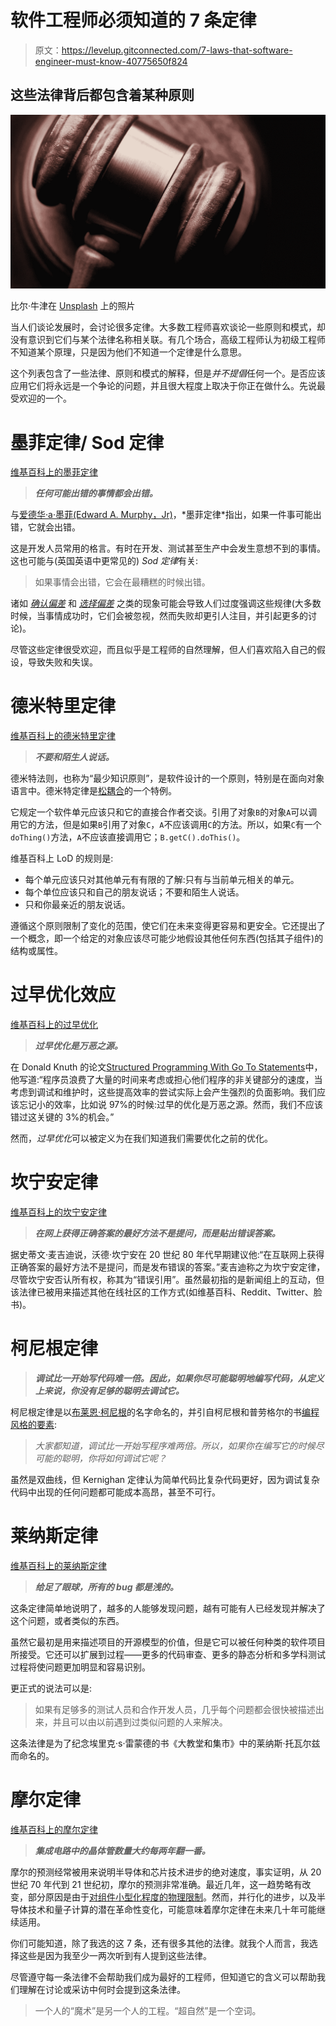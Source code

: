 # 软件工程师必须知道的 7 条定律

> 原文：<https://levelup.gitconnected.com/7-laws-that-software-engineer-must-know-40775650f824>

## 这些法律背后都包含着某种原则

![](img/897d6e17e508c59901dfba179d9f4ce0.png)

比尔·牛津在 [Unsplash](https://unsplash.com/s/photos/law?utm_source=unsplash&utm_medium=referral&utm_content=creditCopyText) 上的照片

当人们谈论发展时，会讨论很多定律。大多数工程师喜欢谈论一些原则和模式，却没有意识到它们与某个法律名称相关联。有几个场合，高级工程师认为初级工程师不知道某个原理，只是因为他们不知道一个定律是什么意思。

这个列表包含了一些法律、原则和模式的解释，但是*并不提倡*任何一个。是否应该应用它们将永远是一个争论的问题，并且很大程度上取决于你正在做什么。先说最受欢迎的一个。

# 墨菲定律/ Sod 定律

[维基百科上的墨菲定律](https://en.wikipedia.org/wiki/Murphy%27s_law)

> ***任何可能出错的事情都会出错。***

与[爱德华·a·墨菲(Edward A. Murphy，Jr)](https://en.wikipedia.org/wiki/Edward_A._Murphy_Jr.)，*墨菲定律*指出，如果一件事可能出错，它就会出错。

这是开发人员常用的格言。有时在开发、测试甚至生产中会发生意想不到的事情。这也可能与(英国英语中更常见的) *Sod 定律*有关:

> 如果事情会出错，它会在最糟糕的时候出错。

诸如 [*确认偏差*](https://en.wikipedia.org/wiki/Confirmation_bias) 和 [*选择偏差*](https://en.wikipedia.org/wiki/Selection_bias) 之类的现象可能会导致人们过度强调这些规律(大多数时候，当事情成功时，它们会被忽视，然而失败却更引人注目，并引起更多的讨论)。

尽管这些定律很受欢迎，而且似乎是工程师的自然理解，但人们喜欢陷入自己的假设，导致失败和失误。

# 德米特里定律

[维基百科上的德米特里定律](https://en.wikipedia.org/wiki/Law_of_Demeter)

> ***不要和陌生人说话。***

德米特法则，也称为“最少知识原则”，是软件设计的一个原则，特别是在面向对象语言中。德米特定律是[松耦合](https://en.wikipedia.org/wiki/Loose_coupling)的一个特例。

它规定一个软件单元应该只和它的直接合作者交谈。引用了对象`B`的对象`A`可以调用它的方法，但是如果`B`引用了对象`C`，`A`不应该调用`C`的方法。所以，如果`C`有一个`doThing()`方法，`A`不应该直接调用它；`B.getC().doThis()`。

维基百科上 LoD 的规则是:

*   每个单元应该只对其他单元有有限的了解:只有与当前单元相关的单元。
*   每个单位应该只和自己的朋友说话；不要和陌生人说话。
*   只和你最亲近的朋友说话。

遵循这个原则限制了变化的范围，使它们在未来变得更容易和更安全。它还提出了一个概念，即一个给定的对象应该尽可能少地假设其他任何东西(包括其子组件)的结构或属性。

# 过早优化效应

[维基百科上的过早优化](http://wiki.c2.com/?PrematureOptimization)

> ***过早优化是万恶之源。***

在 Donald Knuth 的论文[Structured Programming With Go To Statements](http://wiki.c2.com/?StructuredProgrammingWithGoToStatements)中，他写道:“程序员浪费了大量的时间来考虑或担心他们程序的非关键部分的速度，当考虑到调试和维护时，这些提高效率的尝试实际上会产生强烈的负面影响。我们应该忘记小的效率，比如说 97%的时候:过早的优化是万恶之源。然而，我们不应该错过这关键的 3%的机会。”

然而，*过早优化*可以被定义为在我们知道我们需要优化之前的优化。

# 坎宁安定律

[维基百科上的坎宁安定律](https://en.wikipedia.org/wiki/Ward_Cunningham#Cunningham's_Law)

> ***在网上获得正确答案的最好方法不是提问，而是贴出错误答案。***

据史蒂文·麦吉迪说，沃德·坎宁安在 20 世纪 80 年代早期建议他:“在互联网上获得正确答案的最好方法不是提问，而是发布错误的答案。”麦吉迪称之为坎宁安定律，尽管坎宁安否认所有权，称其为“错误引用”。虽然最初指的是新闻组上的互动，但该法律已被用来描述其他在线社区的工作方式(如维基百科、Reddit、Twitter、脸书)。

# 柯尼根定律

> ***调试比一开始写代码难一倍。因此，如果你尽可能聪明地编写代码，从定义上来说，你没有足够的聪明去调试它。***

柯尼根定律是以[布莱恩·柯尼根](https://en.wikipedia.org/wiki/Brian_Kernighan)的名字命名的，并引自柯尼根和普劳格尔的书[编程风格的要素](https://en.wikipedia.org/wiki/The_Elements_of_Programming_Style):

> *大家都知道，调试比一开始写程序难两倍。所以，如果你在编写它的时候尽可能的聪明，你将如何调试它呢？*

虽然是双曲线，但 Kernighan 定律认为简单代码比复杂代码更好，因为调试复杂代码中出现的任何问题都可能成本高昂，甚至不可行。

# 莱纳斯定律

[维基百科上的莱纳斯定律](https://en.wikipedia.org/wiki/Linus%27s_law)

> ***给足了眼球，所有的 bug 都是浅的。***

这条定律简单地说明了，越多的人能够发现问题，越有可能有人已经发现并解决了这个问题，或者类似的东西。

虽然它最初是用来描述项目的开源模型的价值，但是它可以被任何种类的软件项目所接受。它还可以扩展到过程——更多的代码审查、更多的静态分析和多学科测试过程将使问题更加明显和容易识别。

更正式的说法可以是:

> 如果有足够多的测试人员和合作开发人员，几乎每个问题都会很快被描述出来，并且可以由以前遇到过类似问题的人来解决。

这条法律是为了纪念埃里克·s·雷蒙德的书《大教堂和集市》中的莱纳斯·托瓦尔兹而命名的。

# 摩尔定律

[维基百科上的摩尔定律](https://en.wikipedia.org/wiki/Moore%27s_law)

> ***集成电路中的晶体管数量大约每两年翻一番。***

摩尔的预测经常被用来说明半导体和芯片技术进步的绝对速度，事实证明，从 20 世纪 70 年代到 21 世纪初，摩尔的预测非常准确。最近几年，这一趋势略有改变，部分原因是由于[对组件小型化程度的物理限制](https://en.wikipedia.org/wiki/Quantum_tunnelling)。然而，并行化的进步，以及半导体技术和量子计算的潜在革命性变化，可能意味着摩尔定律在未来几十年可能继续适用。

你们可能知道，除了我选的这 7 条，还有很多其他的法律。就我个人而言，我选择这些是因为我至少一两次听到有人提到这些法律。

尽管遵守每一条法律不会帮助我们成为最好的工程师，但知道它的含义可以帮助我们理解在讨论或采访中何时会提到这条法律。

> 一个人的“魔术”是另一个人的工程。“超自然”是一个空词。